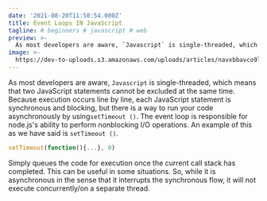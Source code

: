 ```yaml
---
date: '2021-08-20T11:50:54.000Z'
title: Event Loops IN JavaScript
tagline: # beginners # javascript # web
preview: >-
  As most developers are aware, `Javascript` is single-threaded, which means that two JavaScript statements cannot be excluded at the same time.
image: >-
  https://dev-to-uploads.s3.amazonaws.com/uploads/articles/navxbbavco9lvnmgrv3c.png
---
```


As most developers are aware, `Javascript` is single-threaded, which means that two JavaScript statements cannot be excluded at the same time. Because execution occurs line by line, each JavaScript statement is synchronous and blocking, but there is a way to run your code asynchronously by using`setTimeout ()`.
The event loop is responsible for node.js's ability to perform nonblocking I/O operations.
An example of this as we have said is `setTimeout ()`.

```JavaScript
setTimeout(function(){...}, 0)

```

Simply queues the code for execution once the current call stack has completed. This can be useful in some situations. So, while it is asynchronous in the sense that it interrupts the synchronous flow, it will not execute concurrently/on a separate thread.








